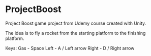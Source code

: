 # ProjectBoost
Project Boost game project from Udemy course created with Unity.

The idea is to fly a rocket from the starting platform to the finishing platform.

Keys:
Gas - Space
Left - A / Left arrow
Right - D / Right arrow
